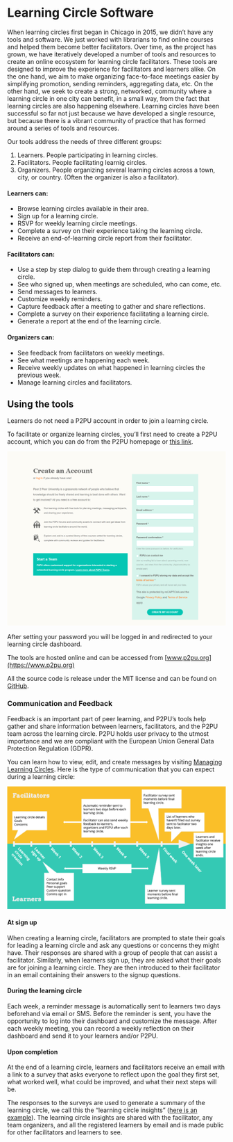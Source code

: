 # Learning Circle Software

When learning circles first began in Chicago in 2015, we didn’t have any tools and software. We just worked with librarians to find online courses and helped them become better facilitators. Over time, as the project has grown, we have iteratively developed a number of tools and resources to create an online ecosystem for learning circle facilitators. These tools are designed to improve the experience for facilitators and learners alike. On the one hand, we aim to make organizing face-to-face meetings easier by simplifying promotion, sending reminders, aggregating data, etc. On the other hand, we seek to create a strong, networked, community where a learning circle in one city can benefit, in a small way, from the fact that learning circles are also happening elsewhere. Learning circles have been successful so far not just because we have developed a single resource, but because there is a vibrant community of practice that has formed around a series of tools and resources.

Our tools address the needs of three different groups:

1. Learners. People participating in learning circles.
2. Facilitators. People facilitating learnig circles.
3. Organizers. People organizing several learning circles across a town, city, or country. (Often the organizer is also a facilitator).

#### Learners can:

* Browse learning circles available in their area.
* Sign up for a learning circle.
* RSVP for weekly learning circle meetings.
* Complete a survey on their experience taking the learning circle.
* Receive an end-of-learning circle report from their facilitator.

#### Facilitators can:

* Use a step by step dialog to guide them through creating a learning circle.
* See who signed up, when meetings are scheduled, who can come, etc.
* Send messages to learners.
* Customize weekly reminders.
* Capture feedback after a meeting to gather and share reflections.
* Complete a survey on their experience facilitating a learning circle.
* Generate a report at the end of the learning circle.

#### Organizers can:

* See feedback from facilitators on weekly meetings.
* See what meetings are happening each week.
* Receive weekly updates on what happened in learning circles the previous week.
* Manage learning circles and facilitators.

## Using the tools

Learners do not need a P2PU account in order to join a learning circle.

To facilitate or organize learning circles, you’ll first need to create a P2PU account, which you can do from the P2PU homepage or [this link](https://learningcircles.p2pu.org/en/accounts/register/?next=/en/login\_redirect/).

![P2PU's Account creation page](<../../.gitbook/assets/account signup page (1).png>)

After setting your password you will be logged in and redirected to your learning circle dashboard.

The tools are hosted online and can be accessed from [www.p2pu.org](https://www.p2pu.org)

All the source code is release under the MIT license and can be found on [GitHub](https://github.com/p2pu/learning-circles/).

### Communication and Feedback

Feedback is an important part of peer learning, and P2PU’s tools help gather and share information between learners, facilitators, and the P2PU team across the learning circle. P2PU holds user privacy to the utmost importance and we are compliant with the European Union General Data Protection Regulation (GDPR).&#x20;

You can learn how to view, edit, and create messages by visiting [Managing Learning Circles](https://docs.p2pu.org/tools-and-resources/tools-for-learning-circles/managing-learning-circles#messages). Here is the type of communication that you can expect during a learning circle:

![P2PU Feedback Tools](<../../.gitbook/assets/feedback tools graphic (1).png>)

#### At sign up <a href="#at-sign-up" id="at-sign-up"></a>

When creating a learning circle, facilitators are prompted to state their goals for leading a learning circle and ask any questions or concerns they might have. Their responses are shared with a group of people that can assist a facilitator. Similarly, when learners sign up, they are asked what their goals are for joining a learning circle. They are then introduced to their facilitator in an email containing their answers to the signup questions.

#### During the learning circle <a href="#during-the-learning-circle" id="during-the-learning-circle"></a>

Each week, a reminder message is automatically sent to learners two days beforehand via email or SMS. Before the reminder is sent, you have the opportunity to log into their dashboard and customize the message. After each weekly meeting, you can record a weekly reflection on their dashboard and send it to your learners and/or P2PU.

#### Upon completion <a href="#upon-completion" id="upon-completion"></a>

At the end of a learning circle, learners and facilitators receive an email with a link to a survey that asks everyone to reflect upon the goal they first set, what worked well, what could be improved, and what their next steps will be.

The responses to the surveys are used to generate a summary of the learning circle, we call this the “learning circle insights” ([here is an example](https://learningcircles.p2pu.org/en/studygroup/923/report/)). The learning circle insights are shared with the facilitator, any team organizers, and all the registered learners by email and is made public for other facilitators and learners to see.
